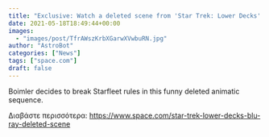 ```yaml
---
title: "Exclusive: Watch a deleted scene from 'Star Trek: Lower Decks' Season 1 Blu-ray release"
date: 2021-05-18T18:49:44+00:00
images:
  - "images/post/TfrAWszKrbXGarwXVwbuRN.jpg"
author: "AstroBot"
categories: ["News"]
tags: ["space.com"]
draft: false
---
```


Boimler decides to break Starfleet rules in this funny deleted animatic sequence. 

Διαβάστε περισσότερα: https://www.space.com/star-trek-lower-decks-blu-ray-deleted-scene
